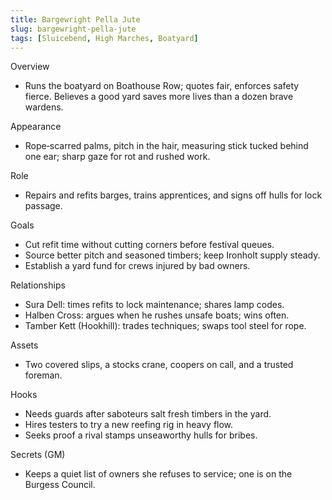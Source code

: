 ```yaml
---
title: Bargewright Pella Jute
slug: bargewright-pella-jute
tags: [Sluicebend, High Marches, Boatyard]
---
```


Overview
- Runs the boatyard on Boathouse Row; quotes fair, enforces safety fierce. Believes a good yard saves more lives than a dozen brave wardens.

Appearance
- Rope‑scarred palms, pitch in the hair, measuring stick tucked behind one ear; sharp gaze for rot and rushed work.

Role
- Repairs and refits barges, trains apprentices, and signs off hulls for lock passage.

Goals
- Cut refit time without cutting corners before festival queues.
- Source better pitch and seasoned timbers; keep Ironholt supply steady.
- Establish a yard fund for crews injured by bad owners.

Relationships
- Sura Dell: times refits to lock maintenance; shares lamp codes.
- Halben Cross: argues when he rushes unsafe boats; wins often.
- Tamber Kett (Hookhill): trades techniques; swaps tool steel for rope.

Assets
- Two covered slips, a stocks crane, coopers on call, and a trusted foreman.

Hooks
- Needs guards after saboteurs salt fresh timbers in the yard.
- Hires testers to try a new reefing rig in heavy flow.
- Seeks proof a rival stamps unseaworthy hulls for bribes.

Secrets (GM)
- Keeps a quiet list of owners she refuses to service; one is on the Burgess Council.

